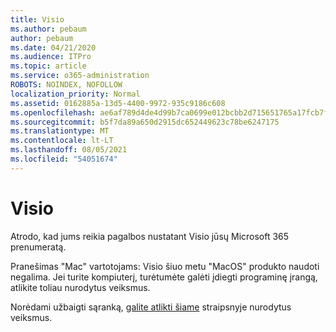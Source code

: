 ```yaml
---
title: Visio
ms.author: pebaum
author: pebaum
ms.date: 04/21/2020
ms.audience: ITPro
ms.topic: article
ms.service: o365-administration
ROBOTS: NOINDEX, NOFOLLOW
localization_priority: Normal
ms.assetid: 0162885a-13d5-4400-9972-935c9186c608
ms.openlocfilehash: ae6af789d4de4d99b7ca0699e012bcbb2d715651765a17fcb7f16b91084acb04
ms.sourcegitcommit: b5f7da89a650d2915dc652449623c78be6247175
ms.translationtype: MT
ms.contentlocale: lt-LT
ms.lasthandoff: 08/05/2021
ms.locfileid: "54051674"
---
```

# <a name="setting-up-visio"></a>Visio

Atrodo, kad jums reikia pagalbos nustatant Visio jūsų Microsoft 365 prenumeratą.
  
Pranešimas "Mac" vartotojams: Visio šiuo metu "MacOS" produkto naudoti negalima. Jei turite kompiuterį, turėtumėte galėti įdiegti programinę įrangą, atlikite toliau nurodytus veiksmus.
  
Norėdami užbaigti sąranką, [galite atlikti šiame](https://support.office.com/article/f98f21e3-aa02-4827-9167-ddab5b025710.aspx) straipsnyje nurodytus veiksmus. 
  

